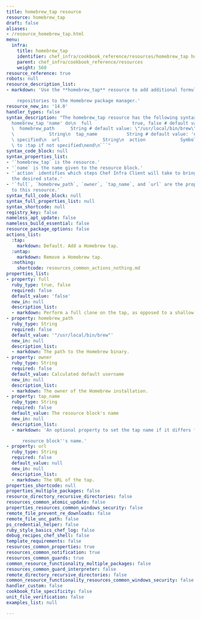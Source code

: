 ```yaml
---
title: homebrew_tap resource
resource: homebrew_tap
draft: false
aliases:
- /resource_homebrew_tap.html
menu:
  infra:
    title: homebrew_tap
    identifier: chef_infra/cookbook_reference/resources/homebrew_tap homebrew_tap
    parent: chef_infra/cookbook_reference/resources
    weight: 560
resource_reference: true
robots: null
resource_description_list:
- markdown: 'Use the **homebrew_tap** resource to add additional formula

    repositories to the Homebrew package manager.'
resource_new_in: '14.0'
handler_types: false
syntax_description: "The homebrew_tap resource has the following syntax:\n\n``` ruby\n\
  homebrew_tap 'name' do\n  full               true, false # default value: false\n\
  \  homebrew_path      String # default value: \"/usr/local/bin/brew\"\n  owner \
  \             String\n  tap_name           String # default value: 'name' unless\
  \ specified\n  url                String\n  action             Symbol # defaults\
  \ to :tap if not specified\nend\n```"
syntax_code_block: null
syntax_properties_list:
- '`homebrew_tap` is the resource.'
- '`name` is the name given to the resource block.'
- '`action` identifies which steps Chef Infra Client will take to bring the node into
  the desired state.'
- '`full`, `homebrew_path`, `owner`, `tap_name`, and `url` are the properties available
  to this resource.'
syntax_full_code_block: null
syntax_full_properties_list: null
syntax_shortcode: null
registry_key: false
nameless_apt_update: false
nameless_build_essential: false
resource_package_options: false
actions_list:
  :tap:
    markdown: Default. Add a Homebrew tap.
  :untap:
    markdown: Remove a Homebrew tap.
  :nothing:
    shortcode: resources_common_actions_nothing.md
properties_list:
- property: full
  ruby_type: true, false
  required: false
  default_value: 'false'
  new_in: null
  description_list:
  - markdown: Perform a full clone on the tap, as opposed to a shallow clone.
- property: homebrew_path
  ruby_type: String
  required: false
  default_value: '"/usr/local/bin/brew"'
  new_in: null
  description_list:
  - markdown: The path to the Homebrew binary.
- property: owner
  ruby_type: String
  required: false
  default_value: Calculated default username
  new_in: null
  description_list:
  - markdown: The owner of the Homebrew installation.
- property: tap_name
  ruby_type: String
  required: false
  default_value: The resource block's name
  new_in: null
  description_list:
  - markdown: 'An optional property to set the tap name if it differs from the

      resource block''s name.'
- property: url
  ruby_type: String
  required: false
  default_value: null
  new_in: null
  description_list:
  - markdown: The URL of the tap.
properties_shortcode: null
properties_multiple_packages: false
resource_directory_recursive_directories: false
resources_common_atomic_update: false
properties_resources_common_windows_security: false
remote_file_prevent_re_downloads: false
remote_file_unc_path: false
ps_credential_helper: false
ruby_style_basics_chef_log: false
debug_recipes_chef_shell: false
template_requirements: false
resources_common_properties: true
resources_common_notification: true
resources_common_guards: true
common_resource_functionality_multiple_packages: false
resources_common_guard_interpreter: false
remote_directory_recursive_directories: false
common_resource_functionality_resources_common_windows_security: false
handler_custom: false
cookbook_file_specificity: false
unit_file_verification: false
examples_list: null

---
```

